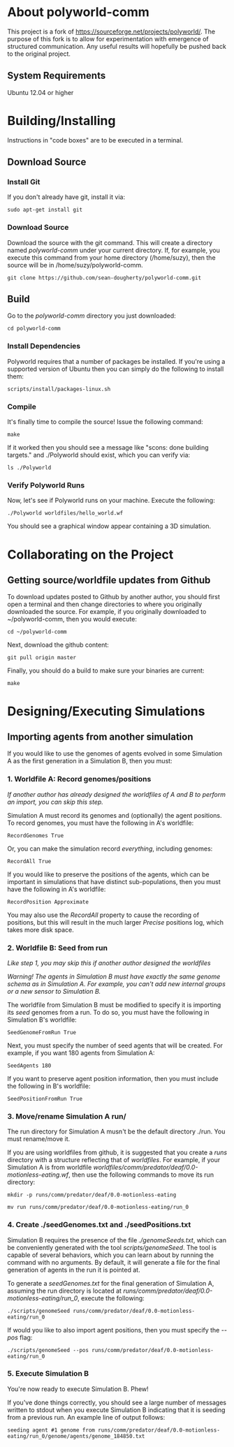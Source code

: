 # About polyworld-comm

This project is a fork of https://sourceforge.net/projects/polyworld/.
The purpose of this fork is to allow for experimentation with emergence of
structured communication. Any useful results will hopefully be pushed back to
the original project.

## System Requirements
Ubuntu 12.04 or higher

# Building/Installing

Instructions in "code boxes" are to be executed in a terminal.

## Download Source

### Install Git
If you don't already have git, install it via:
```
sudo apt-get install git
```

### Download Source
Download the source with the git command. This will create a directory named
_polyworld-comm_ under your current directory. If, for example, you execute
this command from your home directory (/home/suzy), then the source will be in
/home/suzy/polyworld-comm.
```
git clone https://github.com/sean-dougherty/polyworld-comm.git
```

## Build
Go to the _polyworld-comm_ directory you just downloaded:
```
cd polyworld-comm
```

### Install Dependencies
Polyworld requires that a number of packages be installed. If you're using a
supported version of Ubuntu then you can simply do the following to install
them:
```
scripts/install/packages-linux.sh
```

### Compile
It's finally time to compile the source! Issue the following command:
```
make
```
If it worked then you should see a message like
"scons: done building targets." and ./Polyworld should exist,
which you can verify via:
```
ls ./Polyworld
```

### Verify Polyworld Runs
Now, let's see if Polyworld runs on your machine. Execute the following:
```
./Polyworld worldfiles/hello_world.wf
```
You should see a graphical window appear containing a 3D simulation.

# Collaborating on the Project

## Getting source/worldfile updates from Github

To download updates posted to Github by another author, you should first open
a terminal and then change directories to where you originally downloaded the
source. For example, if you originally downloaded to ~/polyworld-comm, then
you would execute:

```
cd ~/polyworld-comm
```

Next, download the github content:

```
git pull origin master
```

Finally, you should do a build to make sure your binaries are current:

```
make
```

# Designing/Executing Simulations

## Importing agents from another simulation

If you would like to use the genomes of agents evolved in some Simulation A as
the first generation in a Simulation B, then you must:

### 1. Worldfile A: Record genomes/positions

*If another author has already designed the worldfiles of A and B to perform
an import, you can skip this step.*

Simulation A must record its genomes and (optionally) the agent positions. To
record genomes, you must have the following in A's worldfile:

```
RecordGenomes True
```

Or, you can make the simulation record *everything*, including genomes:

```
RecordAll True
```

If you would like to preserve the positions of the agents, which can be
important in simulations that have distinct sub-populations, then you must
have the following in A's worldfile:

```
RecordPosition Approximate
```

You may also use the *RecordAll* property to cause the recording of positions,
but this will result in the much larger *Precise* positions log, which takes
more disk space.

### 2. Worldfile B: Seed from run

*Like step 1, you may skip this if another author designed the worldfiles*

*Warning! The agents in Simulation B must have exactly the same genome
schema as in Simulation A. For example, you can't add new internal groups
or a new sensor to Simulation B.*

The worldfile from Simulation B must be modified to specify it is importing
its *seed* genomes from a run. To do so, you must have the following in
Simulation B's worldfile:

```
SeedGenomeFromRun True
```

Next, you must specify the number of seed agents that will be created. For
example, if you want 180 agents from Simulation A:

```
SeedAgents 180
```

If you want to preserve agent position information, then you must include
the following in B's worldfile:

```
SeedPositionFromRun True
```

### 3. Move/rename Simulation A run/

The run directory for Simulation A musn't be the default directory ./run.
You must rename/move it.

If you are using worldfiles from github, it is suggested that you create
a *runs* directory with a structure reflecting that of *worldfiles*. For
example, if your Simulation A is from worldfile
*worldfiles/comm/predator/deaf/0.0-motionless-eating.wf*, then use the
following commands to move its run directory:

```
mkdir -p runs/comm/predator/deaf/0.0-motionless-eating

mv run runs/comm/predator/deaf/0.0-motionless-eating/run_0
```

### 4. Create ./seedGenomes.txt and ./seedPositions.txt

Simulation B requires the presence of the file *./genomeSeeds.txt*, which
can be conveniently generated with the tool *scripts/genomeSeed*. The tool
is capable of several behaviors, which you can learn about by running
the command with no arguments. By default, it will generate a file for
the final generation of agents in the run it is pointed at.

To generate a *seedGenomes.txt* for the final generation of Simulation A,
assuming the run directory is located at
*runs/comm/predator/deaf/0.0-motionless-eating/run_0*, execute the following:

```
./scripts/genomeSeed runs/comm/predator/deaf/0.0-motionless-eating/run_0
```

If would you like to also import agent positions, then you must specify the
*--pos* flag:

```
./scripts/genomeSeed --pos runs/comm/predator/deaf/0.0-motionless-eating/run_0
```

### 5. Execute Simulation B

You're now ready to execute Simulation B. Phew!

If you've done things correctly, you should see a large number of messages
written to stdout when you execute Simulation B indicating that it is seeding
from a previous run. An example line of output follows:

```
seeding agent #1 genome from runs/comm/predator/deaf/0.0-motionless-eating/run_0/genome/agents/genome_184850.txt
```